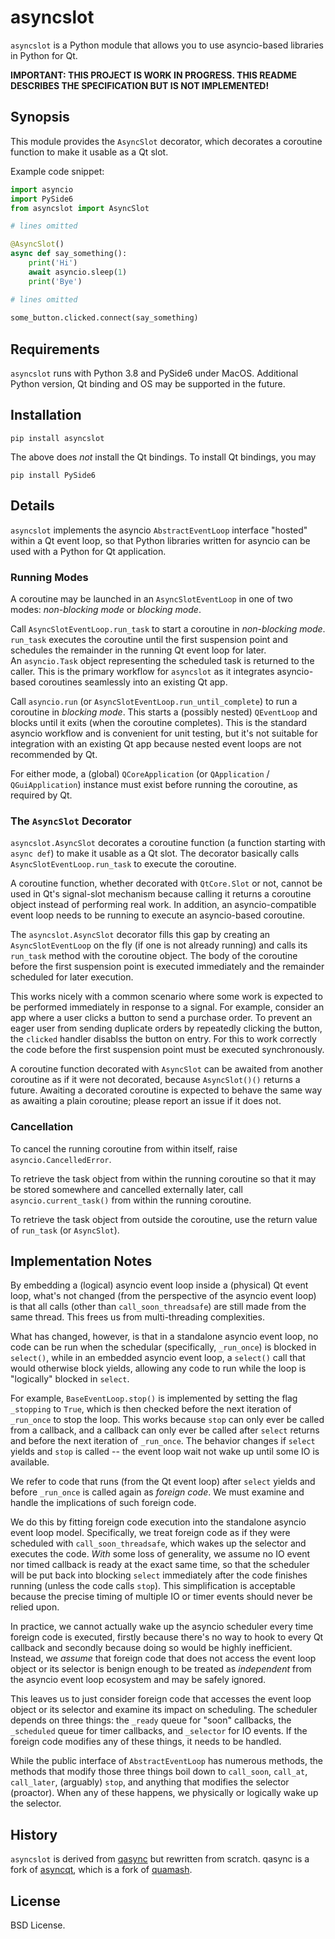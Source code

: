 # asyncslot

`asyncslot` is a Python module that allows you to use asyncio-based 
libraries in Python for Qt.

**IMPORTANT: THIS PROJECT IS WORK IN PROGRESS.  THIS README DESCRIBES THE 
SPECIFICATION BUT IS NOT IMPLEMENTED!**

## Synopsis

This module provides the `AsyncSlot` decorator, which decorates a coroutine 
function to make it usable as a Qt slot.

Example code snippet:

```Python
import asyncio
import PySide6
from asyncslot import AsyncSlot

# lines omitted

@AsyncSlot()
async def say_something():
    print('Hi')
    await asyncio.sleep(1)
    print('Bye')

# lines omitted
    
some_button.clicked.connect(say_something)
```

## Requirements

`asyncslot` runs with Python 3.8 and PySide6 under MacOS.  Additional Python 
version, Qt binding and OS may be supported in the future.

## Installation

```commandline
pip install asyncslot
```

The above does _not_ install the Qt bindings.  To install Qt bindings, you may

```commandline
pip install PySide6
```

## Details

`asyncslot` implements the asyncio `AbstractEventLoop` interface "hosted" 
within a Qt event loop, so that Python libraries written for asyncio can be 
used with a Python for Qt application.

### Running Modes

A coroutine may be launched in an `AsyncSlotEventLoop` in one of two modes: 
_non-blocking mode_ or _blocking mode_.

Call `AsyncSlotEventLoop.run_task` to start a coroutine in _non-blocking 
mode_.  `run_task` executes the coroutine until the first suspension 
point and schedules the remainder in the running Qt event loop for later.  
An `asyncio.Task` object representing the scheduled task is returned to
the caller.  This is the primary workflow for `asyncslot` as it
integrates asyncio-based coroutines seamlessly into an existing Qt app.

Call `asyncio.run` (or `AsyncSlotEventLoop.run_until_complete`) to run a 
coroutine in _blocking mode_.  This starts a (possibly nested) `QEventLoop` 
and blocks until it exits (when the coroutine completes).  This is the 
standard asyncio workflow and is convenient for unit testing, but it's not 
suitable for integration with an existing Qt app because nested event loops
are not recommended by Qt.

For either mode, a (global) `QCoreApplication` (or `QApplication` /
`QGuiApplication`) instance must exist before running the coroutine, as 
required by Qt.

### The `AsyncSlot` Decorator

`asyncslot.AsyncSlot` decorates a coroutine function (a function starting 
with `async def`) to make it usable as a Qt slot.  The decorator basically 
calls `AsyncSlotEventLoop.run_task` to execute the coroutine.

A coroutine function, whether decorated with `QtCore.Slot` or not, cannot be 
used in Qt's signal-slot mechanism because calling it returns a coroutine 
object instead of performing real work.  In addition, an asyncio-compatible 
event loop needs to be running to execute an asyncio-based coroutine.

The `asyncslot.AsyncSlot` decorator fills this gap by creating an 
`AsyncSlotEventLoop` on the fly (if one is not already running) and calls 
its `run_task` method with the coroutine object.  The body of the coroutine 
before the first suspension point is executed immediately and the remainder 
scheduled for later execution.

This works nicely with a common scenario where some work is expected to be 
performed immediately in response to a signal.  For example, consider an app 
where a user clicks a button to send a purchase order.  To prevent an 
eager user from sending duplicate orders by repeatedly clicking the 
button, the `clicked` handler disablss the button on entry.  For this to 
work correctly the code before the first suspension point must be executed 
synchronously.

A coroutine function decorated with `AsyncSlot` can be awaited from another 
coroutine as if it were not decorated, because `AsyncSlot()()` returns a 
future.  Awaiting a decorated coroutine is expected to behave the same way 
as awaiting a plain coroutine; please report an issue if it does not.


### Cancellation

To cancel the running coroutine from within itself, raise 
`asyncio.CancelledError`.

To retrieve the task object from within the running coroutine so that it may 
be stored somewhere and cancelled externally later, call
`asyncio.current_task()` from within the running coroutine.

To retrieve the task object from outside the coroutine, use the return value 
of `run_task` (or `AsyncSlot`).


## Implementation Notes

By embedding a (logical) asyncio event loop inside a (physical) Qt event 
loop, what's not changed (from the perspective of the asyncio event loop) is 
that all calls (other than `call_soon_threadsafe`) are still made from the 
same thread.  This frees us from multi-threading complexities.

What has changed, however, is that in a standalone asyncio event loop, no 
code can be run when the schedular (specifically, `_run_once`) is blocked in 
`select()`, while in an embedded asyncio event loop, a `select()` call 
that would otherwise block yields, allowing any code to run while the loop 
is "logically" blocked in `select`.

For example, `BaseEventLoop.stop()` is implemented by setting the flag 
`_stopping` to `True`, which is then checked before the next iteration of
`_run_once` to stop the loop.  This works because `stop` can only ever be
called from a callback, and a callback can only ever be called after
`select` returns and before the next iteration of `_run_once`.  The behavior 
changes if `select` yields and `stop` is called -- the event loop wait not 
wake up until some IO is available.

We refer to code that runs (from the Qt event loop) after `select` yields 
and before `_run_once` is called again as _foreign code_.  We must examine 
and handle the implications of such foreign code.

We do this by fitting foreign code execution into the standalone asyncio
event loop model.  Specifically, we treat foreign code as if they were 
scheduled with `call_soon_threadsafe`, which wakes up the selector and
executes the code.  _With_ some loss of generality, we assume no IO event
nor timed callback is ready at the exact same time, so that the scheduler 
will be put back into blocking `select` immediately after the code finishes 
running (unless the code calls `stop`).  This simplification is acceptable
because the precise timing of multiple IO or timer events should never be 
relied upon.

In practice, we cannot actually wake up the asyncio scheduler every time 
foreign code is executed, firstly because there's no way to hook to every Qt 
callback and secondly because doing so would be highly inefficient. 
Instead, we _assume_ that foreign code that does not access the event loop
object or its selector is benign enough to be treated as _independent_
from the asyncio event loop ecosystem and may be safely ignored.

This leaves us to just consider foreign code that accesses the event loop 
object or its selector and examine its impact on scheduling.  The scheduler
depends on three things:  the `_ready` queue for "soon" callbacks, the 
`_scheduled` queue for timer callbacks, and `_selector` for IO events.
If the foreign code modifies any of these things, it needs to be handled.

While the public interface of `AbstractEventLoop` has numerous methods, the 
methods that modify those three things boil down to `call_soon`, `call_at`, 
`call_later`, (arguably) `stop`, and anything that modifies the selector 
(proactor).  When any of these happens, we physically or logically wake up 
the selector.


## History

`asyncslot` is derived from
[qasync](https://github.com/CabbageDevelopment/qasync) but rewritten from 
scratch.  qasync is a fork of 
[asyncqt](https://github.com/gmarull/asyncqt), which is a fork of
[quamash](https://github.com/harvimt/quamash).


## License

BSD License.
